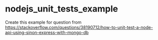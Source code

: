 # nodejs_unit_tests_example
Create this example for question from https://stackoverflow.com/questions/38190712/how-to-unit-test-a-node-api-using-sinon-express-with-mongo-db
